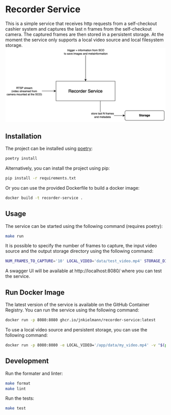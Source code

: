 # Recorder Service
This is a simple service that receives http requests from a self-checkout cashier system and captures the last n frames from the self-checkout camera.
The captured frames are then stored in a persistent storage. At the moment the service only supports a local video source and local filesystem storage.
![recorder-service-diagram.png](recorder-service-diagram.png)

## Installation
The project can be installed using [poetry](https://python-poetry.org/):
```bash
poetry install
```
Alternatively, you can install the project using pip:
```bash
pip install -r requirements.txt
```
Or you can use the provided Dockerfile to build a docker image:
```bash
docker build -t recorder-service .
```

## Usage
The service can be started using the following command (requires poetry):
```bash
make run
```
It is possible to specify the number of frames to capture, the input video source and the output storage directory using the following command:
```bash
NUM_FRAMES_TO_CAPTURE='10' LOCAL_VIDEO='data/test_video.mp4' STORAGE_DIR='data/storage' make run
```
A swagger UI will be available at http://localhost:8080/ where you can test the service.

## Run Docker Image
The latest version of the service is available on the GitHub Container Registry. You can run the service using the following command:
```bash
docker run -p 8080:8080 ghcr.io/jnkielmann/recorder-service:latest
```
To use a local video source and persistent storage, you can use the following command:
```bash
docker run -p 8080:8080 -e LOCAL_VIDEO='/app/data/my_video.mp4' -v "$(pwd)/data:/app/data" -v "$(pwd)/storage:/app/storage" ghcr.io/jnkielmann/recorder-service:latest
```

## Development
Run the formater and linter:
```bash
make format
make lint
```
Run the tests:
```bash
make test
```